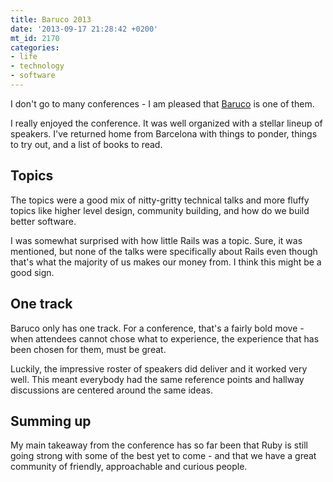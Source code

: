 ```yaml
---
title: Baruco 2013
date: '2013-09-17 21:28:42 +0200'
mt_id: 2170
categories:
- life
- technology
- software
---
```

I don't go to many conferences - I am pleased that [Baruco](http://baruco.org) is one of them.

I really enjoyed the conference. It was well organized with a stellar lineup of speakers. I've returned home from Barcelona with things to ponder, things to try out, and a list of books to read.


<!--more-->

## Topics

The topics were a good mix of nitty-gritty technical talks and more fluffy topics like higher level design, community building, and how do we build better software.

I was somewhat surprised with how little Rails was a topic. Sure, it was mentioned, but none of the talks were specifically about Rails even though that's what the majority of us makes our money from. I think this might be a good sign.

## One track

Baruco only has one track. For a conference, that's a fairly bold move - when attendees cannot chose what to experience, the experience that has been chosen for them, must be great.

Luckily, the impressive roster of speakers did deliver and it worked very well. This meant everybody had the same reference points and hallway discussions are centered around the same ideas.

## Summing up

My main takeaway from the conference has so far been that Ruby is still going strong with some of the best yet to come - and that we have a great community of friendly, approachable and curious people.
